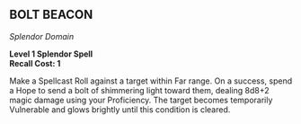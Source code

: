 ## BOLT BEACON  
_Splendor Domain_

**Level 1 Splendor Spell**  
**Recall Cost: 1**  

Make a Spellcast Roll against a target within Far range. On a success, spend a Hope to send a bolt of shimmering light toward them, dealing 8d8+2 magic damage using your Proficiency. The target becomes temporarily Vulnerable and glows brightly until this condition is cleared.

